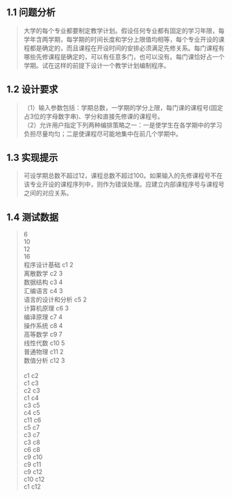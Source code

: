 ## 1.1 问题分析
> 大学的每个专业都要制定教学计划。假设任何专业都有固定的学习年限，每学年含两学期，每学期的时间长度和学分上限值均相等，每个专业开设的课程都是确定的，而且课程在开设时间的安排必须满足先修关系。每门课程有哪些先修课程是确定的，可以有任意多门，也可以没有。每门课恰好占一个学期。试在这样的前提下设计一个教学计划编制程序。<br>

## 1.2 设计要求
>（1）输入参数包括：学期总数，一学期的学分上限，每门课的课程号(固定占3位的字母数字串)、学分和直接先修课的课程号。<br>
>（2）允许用户指定下列两种编排策略之一：一是使学生在各学期中的学习负担尽量均匀；二是使课程尽可能地集中在前几个学期中。<br>

## 1.3 实现提示
> 可设学期总数不超过12，课程总数不超过100。如果输入的先修课程号不在该专业开设的课程序列中，则作为错误处理。应建立内部课程序号与课程号之间的对应关系。<br>

## 1.4 测试数据
> 6<br>
> 10<br>
> 12<br>
> 16<br>
> 程序设计基础	 c1	 2<br>
> 离散数学		 c2	 3<br>
> 数据结构		 c3	 4<br>
> 汇编语言		 c4	 3<br>
> 语言的设计和分析	 c5	 2<br>
> 计算机原理	 c6	 3<br>
> 编译原理		 c7	 4<br>
> 操作系统		 c8	 4<br>
> 高等数学		 c9	 7<br>
> 线性代数		 c10	 5<br>
> 普通物理		 c11	 2<br>
> 数值分析		 c12	 3<br>
><br>
> c1 c2<br>
> c1 c3<br>
> c2 c3<br>
> c1 c4<br>
> c3 c5<br>
> c4 c5<br>
> c11 c6<br>
> c5 c7<br>
> c3 c7<br>
> c3 c8<br>
> c6 c8<br>
> c9 c10<br>
> c9 c11<br>
> c9 c12<br>
> c10 c12<br>
> c1 c12
